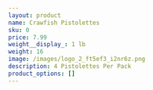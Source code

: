 ```yaml
---
layout: product
name: Crawfish Pistolettes
sku: 0
price: 7.99
weight__display_: 1 lb
weight: 16
image: /images/logo_2_ft5ef3_i2nr6z.png
description: 4﻿ Pistolettes Per Pack
product_options: []
---
```

